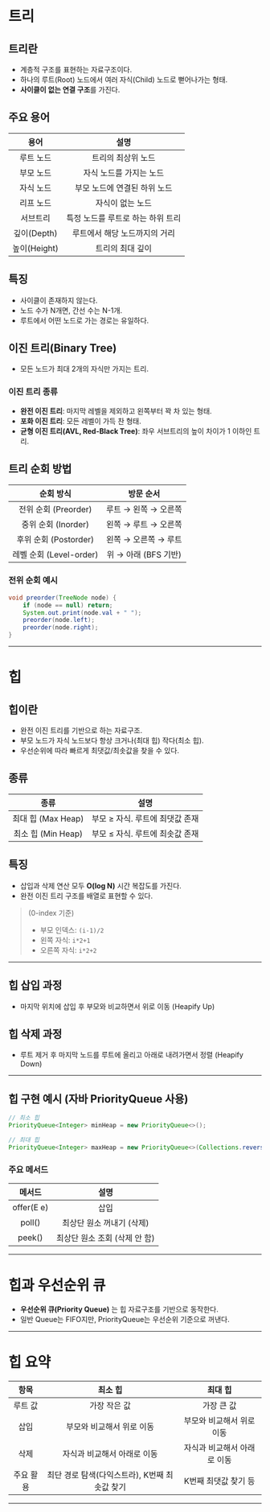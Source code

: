 # 트리

## 트리란
- 계층적 구조를 표현하는 자료구조이다.
- 하나의 루트(Root) 노드에서 여러 자식(Child) 노드로 뻗어나가는 형태.
- **사이클이 없는 연결 구조**를 가진다.

## 주요 용어

| 용어 | 설명 |
|:----:|:----:|
| 루트 노드 | 트리의 최상위 노드 |
| 부모 노드 | 자식 노드를 가지는 노드 |
| 자식 노드 | 부모 노드에 연결된 하위 노드 |
| 리프 노드 | 자식이 없는 노드 |
| 서브트리 | 특정 노드를 루트로 하는 하위 트리 |
| 깊이(Depth) | 루트에서 해당 노드까지의 거리 |
| 높이(Height) | 트리의 최대 깊이 |

## 특징
- 사이클이 존재하지 않는다.
- 노드 수가 N개면, 간선 수는 N-1개.
- 루트에서 어떤 노드로 가는 경로는 유일하다.

## 이진 트리(Binary Tree)
- 모든 노드가 최대 2개의 자식만 가지는 트리.

### 이진 트리 종류
- **완전 이진 트리**: 마지막 레벨을 제외하고 왼쪽부터 꽉 차 있는 형태.
- **포화 이진 트리**: 모든 레벨이 가득 찬 형태.
- **균형 이진 트리(AVL, Red-Black Tree)**: 좌우 서브트리의 높이 차이가 1 이하인 트리.

## 트리 순회 방법

| 순회 방식 | 방문 순서 |
|:----:|:----:|
| 전위 순회 (Preorder) | 루트 → 왼쪽 → 오른쪽 |
| 중위 순회 (Inorder) | 왼쪽 → 루트 → 오른쪽 |
| 후위 순회 (Postorder) | 왼쪽 → 오른쪽 → 루트 |
| 레벨 순회 (Level-order) | 위 → 아래 (BFS 기반) |

### 전위 순회 예시

```java
void preorder(TreeNode node) {
    if (node == null) return;
    System.out.print(node.val + " ");
    preorder(node.left);
    preorder(node.right);
}
```

---

# 힙

## 힙이란
- 완전 이진 트리를 기반으로 하는 자료구조.
- 부모 노드가 자식 노드보다 항상 크거나(최대 힙) 작다(최소 힙).
- 우선순위에 따라 빠르게 최댓값/최솟값을 찾을 수 있다.

## 종류

| 종류 | 설명 |
|:----:|:----:|
| 최대 힙 (Max Heap) | 부모 ≥ 자식. 루트에 최댓값 존재 |
| 최소 힙 (Min Heap) | 부모 ≤ 자식. 루트에 최솟값 존재 |

## 특징
- 삽입과 삭제 연산 모두 **O(log N)** 시간 복잡도를 가진다.
- 완전 이진 트리 구조를 배열로 표현할 수 있다.

> (0-index 기준)
> - 부모 인덱스: `(i-1)/2`
> - 왼쪽 자식: `i*2+1`
> - 오른쪽 자식: `i*2+2`

---

## 힙 삽입 과정
- 마지막 위치에 삽입 후 부모와 비교하면서 위로 이동 (Heapify Up)

## 힙 삭제 과정
- 루트 제거 후 마지막 노드를 루트에 올리고 아래로 내려가면서 정렬 (Heapify Down)

---

## 힙 구현 예시 (자바 PriorityQueue 사용)

```java
// 최소 힙
PriorityQueue<Integer> minHeap = new PriorityQueue<>();

// 최대 힙
PriorityQueue<Integer> maxHeap = new PriorityQueue<>(Collections.reverseOrder());
```

### 주요 메서드

| 메서드 | 설명 |
|:------:|:----:|
| offer(E e) | 삽입 |
| poll() | 최상단 원소 꺼내기 (삭제) |
| peek() | 최상단 원소 조회 (삭제 안 함) |

---

# 힙과 우선순위 큐

- **우선순위 큐(Priority Queue)** 는 힙 자료구조를 기반으로 동작한다.
- 일반 Queue는 FIFO지만, PriorityQueue는 우선순위 기준으로 꺼낸다.

---

# 힙 요약

| 항목 | 최소 힙 | 최대 힙 |
|:----:|:-------:|:-------:|
| 루트 값 | 가장 작은 값 | 가장 큰 값 |
| 삽입 | 부모와 비교해서 위로 이동 | 부모와 비교해서 위로 이동 |
| 삭제 | 자식과 비교해서 아래로 이동 | 자식과 비교해서 아래로 이동 |
| 주요 활용 | 최단 경로 탐색(다익스트라), K번째 최솟값 찾기 | K번째 최댓값 찾기 등 |

---